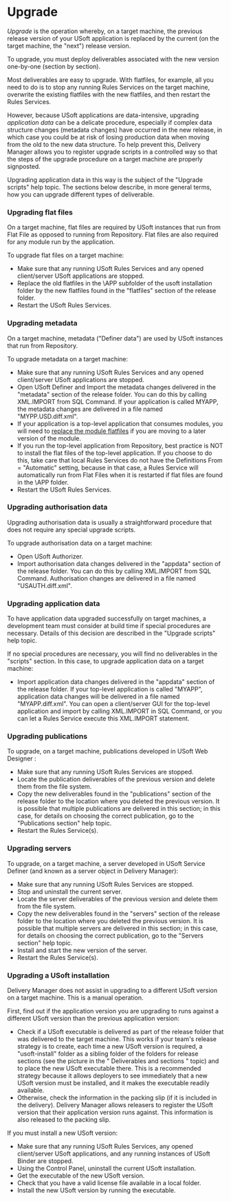 # Upgrade

*Upgrade* is the operation whereby, on a target machine, the previous release version of your USoft application is replaced by the current (on the target machine, the "next") release version.

To upgrade, you must deploy deliverables associated with the new version one-by-one (section by section).

Most deliverables are easy to upgrade. With flatfiles, for example, all you need to do is to stop any running Rules Services on the target machine, overwrite the existing flatfiles with the new flatfiles, and then restart the Rules Services.

However, because USoft applications are data-intensive, upgrading *application data* can be a delicate procedure, especially if complex data structure changes (metadata changes) have occurred in the new release, in which case you could be at risk of losing production data when moving from the old to the new data structure. To help prevent this, Delivery Manager allows you to register upgrade scripts in a controlled way so that the steps of the upgrade procedure on a target machine are properly signposted.

Upgrading application data in this way is the subject of the "Upgrade scripts" help topic. The sections below describe, in more general terms, how you can upgrade different types of deliverable.

### Upgrading flat files

On a target machine, flat files are required by USoft instances that run from Flat File as opposed to running from Repository. Flat files are also required for any module run by the application.

To upgrade flat files on a target machine:

- Make sure that any running USoft Rules Services and any opened client/server USoft applications are stopped.
- Replace the old flatfiles in the \\APP subfolder of the usoft installation folder by the new flatfiles found in the "flatfiles" section of the release folder.
- Restart the USoft Rules Services.

### Upgrading metadata

On a target machine, metadata ("Definer data") are used by USoft instances that run from Repository.

To upgrade metadata on a target machine:

- Make sure that any running USoft Rules Services and any opened client/server USoft applications are stopped.
- Open USoft Definer and Import the metadata changes delivered in the "metadata" section of the release folder. You can do this by calling XML.IMPORT from SQL Command. If your application is called MYAPP, the metadata changes are delivered in a file named "MYPP.USD.diff.xml".
- If your application is a top-level application that consumes modules, you will need to [replace the module flatfiles](/docs/Continuous%20delivery/USoft%20Delivery%20Manager%20by%20concept/Modules%20in%20UDeliver.md) if you are moving to a later version of the module.
- If you run the top-level application from Repository, best practice is NOT to install the flat files of the top-level application. If you choose to do this, take care that local Rules Services do not have the Definitions From = "Automatic" setting, because in that case, a Rules Service will automatically run from Flat Files when it is restarted if flat files are found in the \\APP folder.
- Restart the USoft Rules Services.

### Upgrading authorisation data

Upgrading authorisation data is usually a straightforward procedure that does not require any special upgrade scripts.

To upgrade authorisation data on a target machine:

- Open USoft Authorizer.
- Import authorisation data changes delivered in the "appdata" section of the release folder. You can do this by calling XML.IMPORT from SQL Command. Authorisation changes are delivered in a file named "USAUTH.diff.xml".

### Upgrading application data

To have application data upgraded successfully on target machines, a development team must consider at build time if special procedures are necessary. Details of this decision are described in the "Upgrade scripts" help topic.

If no special procedures are necessary, you will find no deliverables in the "scripts" section. In this case, to upgrade application data on a target machine:

- Import application data changes delivered in the "appdata" section of the release folder. If your top-level application is called "MYAPP", application data changes will be delivered in a file named "MYAPP.diff.xml". You can open a client/server GUI for the top-level application and import by calling XML.IMPORT in SQL Command, or you can let a Rules Service execute this XML.IMPORT statement.

### Upgrading publications

To upgrade, on a target machine, publications developed in USoft Web Designer :

- Make sure that any running USoft Rules Services are stopped.
- Locate the publication deliverables of the previous version and delete them from the file system.
- Copy the new deliverables found in the "publications" section of the release folder to the location where you deleted the previous version. It is possible that multiple publications are delivered in this section; in this case, for details on choosing the correct publication, go to the "Publications section" help topic.
- Restart the Rules Service(s).

### Upgrading servers

To upgrade, on a target machine, a server developed in USoft Service Definer (and known as a server object in Delivery Manager):

- Make sure that any running USoft Rules Services are stopped.
- Stop and uninstall the current server.
- Locate the server deliverables of the previous version and delete them from the file system.
- Copy the new deliverables found in the "servers" section of the release folder to the location where you deleted the previous version. It is possible that multiple servers are delivered in this section; in this case, for details on choosing the correct publication, go to the "Servers section" help topic.
- Install and start the new version of the server.
- Restart the Rules Service(s).

### Upgrading a USoft installation

Delivery Manager does not assist in upgrading to a different USoft version on a target machine. This is a manual operation.

First, find out if the application version you are upgrading to runs against a different USoft version than the previous application version:

- Check if a USoft executable is delivered as part of the release folder that was delivered to the target machine. This works if your team's release strategy is to create, each time a new USoft version is required, a "usoft-install" folder as a sibling folder of the folders for release sections (see the picture in the " Deliverables and sections " topic) and to place the new USoft executable there. This is a recommended strategy because it allows deployers to see immediately that a new USoft version must be installed, and it makes the executable readily available.
- Otherwise, check the information in the packing slip (if it is included in the delivery). Delivery Manager allows releasers to register the USoft version that their application version runs against. This information is also released to the packing slip.

If you must install a new USoft version:

- Make sure that any running USoft Rules Services, any opened client/server USoft applications, and any running instances of USoft Binder are stopped.
- Using the Control Panel, uninstall the current USoft installation.
- Get the executable of the new USoft version.
- Check that you have a valid license file available in a local folder.
- Install the new USoft version by running the executable.

 

 